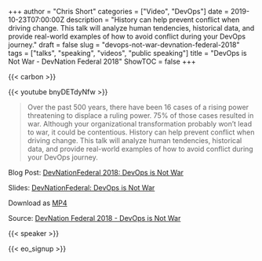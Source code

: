 +++
author = "Chris Short"
categories = ["Video", "DevOps"]
date = 2019-10-23T07:00:00Z
description = "History can help prevent conflict when driving change. This talk will analyze human tendencies, historical data, and provide real-world examples of how to avoid conflict during your DevOps journey."
draft = false
slug = "devops-not-war-devnation-federal-2018"
tags = ["talks", "speaking", "videos", "public speaking"]
title = "DevOps is Not War - DevNation Federal 2018"
ShowTOC = false
+++

{{< carbon >}}

{{< youtube bnyDETdyNfw >}}

> Over the past 500 years, there have been 16 cases of a rising power threatening to displace a ruling power. 75% of those cases resulted in war. Although your organizational transformation probably won’t lead to war, it could be contentious. History can help prevent conflict when driving change. This talk will analyze human tendencies, historical data, and provide real-world examples of how to avoid conflict during your DevOps journey.

Blog Post: [DevNationFederal 2018: DevOps is Not War](/devnationfederal-2018-devops-is-not-war/)

Slides: [DevNationFederal: DevOps is Not War](https://speakerdeck.com/chrisshort/devnationfederal-devops-is-not-war)

Download as [MP4](https://shortcdn.com/chrisshort/DevNation_Federal_2018-DevOps_is_Not_War.mp4)

Source: [DevNation Federal 2018 - DevOps is Not War](https://youtu.be/bnyDETdyNfw)

{{< speaker >}}

{{< eo_signup >}}